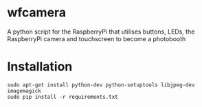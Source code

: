 # wfcamera

A python script for the RaspberryPi that utilises buttons, LEDs, the RaspberryPi camera and touchscreen to become a photobooth

# Installation

    sudo apt-get install python-dev python-setuptools libjpeg-dev imagemagick
    sudo pip install -r requirements.txt
